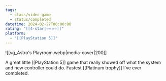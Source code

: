```yaml
---
tags:
  - class/video-game
  - status/completed
datetime: 2024-02-27T00:00:00
rating: "[[4-star|⭐️⭐️⭐️⭐️]]"
platform:
  - "[[PlayStation 5]]"
---
```

![[vg_Astro's Playroom.webp|media-cover|200]]

A great little [[PlayStation 5]] game that really showed off what the system and new controller could do. Fastest [[Platinum trophy]] I've ever completed.